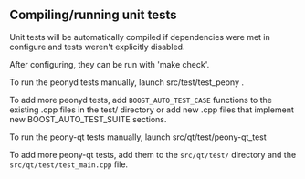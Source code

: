 Compiling/running unit tests
------------------------------------

Unit tests will be automatically compiled if dependencies were met in configure
and tests weren't explicitly disabled.

After configuring, they can be run with 'make check'.

To run the peonyd tests manually, launch src/test/test_peony .

To add more peonyd tests, add `BOOST_AUTO_TEST_CASE` functions to the existing
.cpp files in the test/ directory or add new .cpp files that
implement new BOOST_AUTO_TEST_SUITE sections.

To run the peony-qt tests manually, launch src/qt/test/peony-qt_test

To add more peony-qt tests, add them to the `src/qt/test/` directory and
the `src/qt/test/test_main.cpp` file.
